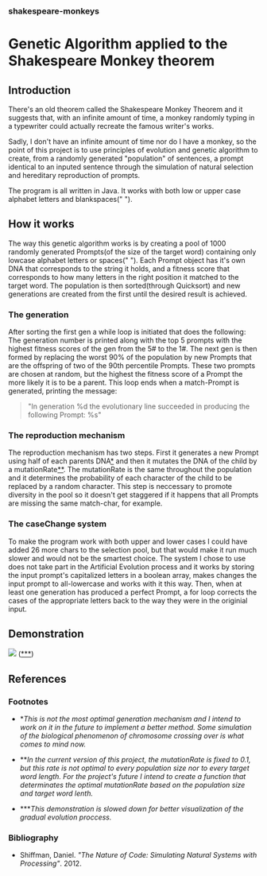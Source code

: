 ### shakespeare-monkeys
# Genetic Algorithm applied to the Shakespeare Monkey theorem
## Introduction
There's an old theorem called the Shakespeare Monkey Theorem and it suggests that, with an infinite amount of time, a monkey randomly typing in a typewriter could actually recreate the famous writer's works. 

Sadly, I don't have an infinite amount of time nor do I have a monkey, so the point of this project is to use principles of evolution and genetic algorithm to create, from a randomly generated "population" of sentences, a prompt identical to an inputed sentence through the simulation of natural selection and hereditary reproduction of prompts.

The program is all written in Java. It works with both low or upper case alphabet letters and blankspaces(" ").
## How it works

The way this genetic algorithm works is by creating a pool of 1000 randomly generated Prompts(of the size of the target word) containing only lowcase alphabet letters or spaces(" "). Each Prompt object has it's own DNA that corresponds to the string it holds, and a fitness score that corresponds to how many letters in the right position it matched to the target word. The population is then sorted(through Quicksort) and new generations are created from the first until the desired result is achieved.

### The generation 
After sorting the first gen a while loop is initiated that does the following: The generation number is printed along with the top 5 prompts with the highest fitness scores of the gen from the 5# to the 1#. The next gen is then formed by replacing the worst 90% of the population by new Prompts that are the offspring of two of the 90th percentile Prompts. These two prompts are chosen at random, but the highest the fitness score of a Prompt the more likely it is to be a parent. This loop ends when a match-Prompt is generated, printing the message: 
>"In generation %d the evolutionary line succeeded in producing the following Prompt: %s"

### The reproduction mechanism
The reproduction mechanism has two steps. First it generates a new Prompt using half of each parents DNA[*](https://github.com/HeitorCoimbra/shakespeare-monkeys/blob/master/README.md#footnotes) and then it mutates the DNA of the child by a mutationRate[**](https://github.com/HeitorCoimbra/shakespeare-monkeys/blob/master/README.md#footnotes). The mutationRate is the same throughout the population and it determines the probability of each character of the child to be replaced by a random character. This step is neccessary to promote diversity in the pool so it doesn't get staggered if it happens that all Prompts are missing the same match-char, for example.

### The caseChange system
To make the program work with both upper and lower cases I could have added 26 more chars to the selection pool, but that would make it run much slower and would not be the smartest choice. The system I chose to use does not take part in the Artificial Evolution process and it works by storing the input prompt's capitalized letters in a boolean array, makes changes the input prompt to all-lowercase and works with it this way. Then, when at least one generation has produced a perfect Prompt, a for loop corrects the cases of the appropriate letters back to the way they were in the originial input.

## Demonstration 
![](https://i.imgur.com/LEfgWga.gif)
([***](https://github.com/HeitorCoimbra/shakespeare-monkeys/blob/master/README.md#footnotes))

## References
### Footnotes
* *_This is not the most optimal generation mechanism and I intend to work on it in the future to implement a better method. Some simulation of the biological phenomenon of chromosome crossing over is what comes to mind now._

* **_In the current version of this project, the mutationRate is fixed to 0.1, but this rate is not optimal to every population size nor to every target word length. For the project's future I intend to create a function that determinates the optimal mutationRate based on the population size and target word lenth._

* ***_This demonstration is slowed down for better visualization of the gradual evolution proccess._

### Bibliography

- Shiffman, Daniel. _"The Nature of Code: Simulating Natural Systems with Processing"_. 2012.
